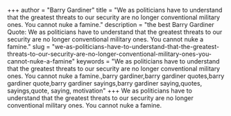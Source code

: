+++
author = "Barry Gardiner"
title = "We as politicians have to understand that the greatest threats to our security are no longer conventional military ones. You cannot nuke a famine."
description = "the best Barry Gardiner Quote: We as politicians have to understand that the greatest threats to our security are no longer conventional military ones. You cannot nuke a famine."
slug = "we-as-politicians-have-to-understand-that-the-greatest-threats-to-our-security-are-no-longer-conventional-military-ones-you-cannot-nuke-a-famine"
keywords = "We as politicians have to understand that the greatest threats to our security are no longer conventional military ones. You cannot nuke a famine.,barry gardiner,barry gardiner quotes,barry gardiner quote,barry gardiner sayings,barry gardiner saying,quotes, sayings,quote, saying, motivation"
+++
We as politicians have to understand that the greatest threats to our security are no longer conventional military ones. You cannot nuke a famine.
